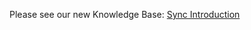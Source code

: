 Please see our new Knowledge Base: [Sync Introduction](https://support.emby.media/support/solutions/articles/44001161893-sync-introduction)